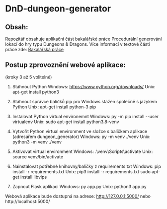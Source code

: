 # DnD-dungeon-generator

## Obsah:
Repozitář obsahuje aplikační část bakalářské práce Procedurální generování lokací do hry typu Dungeons \& Dragons.
Více informací v textové části práce zde: [Bakalářská práce](https://theses.cz/id/bn0vo6/bp_novak.pdf?lang=cs, "Textová část práce")

## Postup zprovoznění webové aplikace:
(kroky 3 až 5 volitelné)

1. Stáhnout Python
Windows:	https://www.python.org/downloads/
Unix:		apt-get install python3

2. Stáhnout správce balíčků pip
pro Windows stažen společně s jazykem Python
Unix:		apt-get install python-3 pip

3. Instalovat Python virtual environemnt
Windows:	py -m pip install --user virtualenv
Unix:		sudo apt-get install python3.8-venv

4. Vytvořit Python virtual environment ve složce s balíčkem aplikace (adresářem dungeon_generator)
Windows:	py -m venv ./venv
Unix:		python3 -m venv ./venv

5. Aktivovat virtual environment
Windows:	.\venv\Scripts\activate
Unix:		source venv/bin/activate

6. Nainstalovat potřebné knihovny/balíčky z requirements.txt
Windows:	pip install -r requirements.txt
Unix:		pip3 install -r requirements.txt
		sudo apt-get install libvips

7. Zapnout Flask aplikaci
Windows:	py app.py
Unix:		python3 app.py

Webová aplikace bude dostupná na adrese: http://127.0.0.1:5000/ nebo http://localhost:5000/
